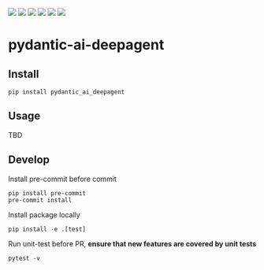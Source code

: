 ![](https://img.shields.io/github/license/wh1isper/pydantic-ai-deepagent)
![](https://img.shields.io/github/v/release/wh1isper/pydantic-ai-deepagent)
![](https://img.shields.io/docker/image-size/wh1isper/pydantic-ai-deepagent)
![](https://img.shields.io/pypi/dm/pydantic_ai_deepagent)
![](https://img.shields.io/github/last-commit/wh1isper/pydantic_ai_deepagent)
![](https://img.shields.io/pypi/pyversions/pydantic_ai_deepagent)

# pydantic-ai-deepagent

## Install

`pip install pydantic_ai_deepagent`

## Usage

TBD

## Develop

Install pre-commit before commit

```
pip install pre-commit
pre-commit install
```

Install package locally

```
pip install -e .[test]
```

Run unit-test before PR, **ensure that new features are covered by unit tests**

```
pytest -v
```
